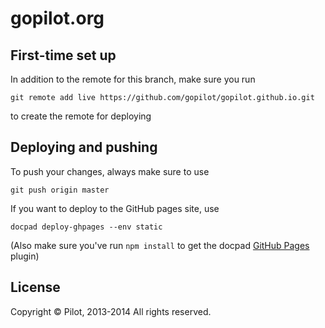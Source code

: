# gopilot.org

## First-time set up
In addition to the remote for this branch, make sure you run 
```
git remote add live https://github.com/gopilot/gopilot.github.io.git
```
to create the remote for deploying

## Deploying and pushing
To push your changes, always make sure to use 
```
git push origin master
```
If you want to deploy to the GitHub pages site, use
```
docpad deploy-ghpages --env static
```
(Also make sure you've run ```npm install``` to get the docpad [GitHub Pages](https://github.com/docpad/docpad-plugin-ghpages) plugin)

## License
Copyright &copy; Pilot, 2013-2014 All rights reserved.

